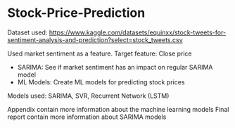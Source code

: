 # Stock-Price-Prediction

Dataset used: https://www.kaggle.com/datasets/equinxx/stock-tweets-for-sentiment-analysis-and-prediction?select=stock_tweets.csv

Used market sentiment as a feature.
Target feature: Close price

- SARIMA: See if market sentiment has an impact on regular SARIMA model
- ML Models: Create ML models for predicting stock prices 

Models used: SARIMA, SVR, Recurrent Network (LSTM)

Appendix contain more information about the machine learning models
Final report contain more information about SARIMA models
